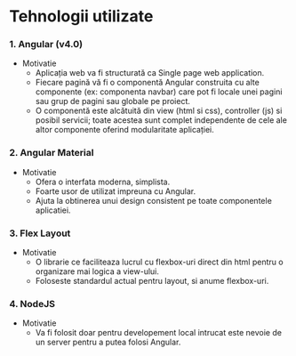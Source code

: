 # Tehnologii utilizate

### 1. Angular (v4.0)
* Motivatie
  * Aplicația web va fi structurată ca Single page web application.
  * Fiecare pagină vă fi o componentă Angular construita cu alte componente (ex: componenta navbar) care pot fi locale unei pagini sau grup de pagini sau globale pe proiect.
  * O componentă este alcătuită din view (html si css), controller (js) si posibil servicii; toate acestea sunt complet independente de cele ale altor componente oferind modularitate aplicației.
### 2. Angular Material
* Motivatie
  * Ofera o interfata moderna, simplista.
  * Foarte usor de utilizat impreuna cu Angular.
  * Ajuta la obtinerea unui design consistent pe toate componentele aplicatiei.
### 3. Flex Layout
* Motivatie
  * O librarie ce faciliteaza lucrul cu flexbox-uri direct din html pentru o organizare mai logica a view-ului.
  * Foloseste standardul actual pentru layout, si anume flexbox-uri.
### 4. NodeJS
* Motivatie
  * Va fi folosit doar pentru developement local intrucat este nevoie de un server pentru a putea folosi Angular.

